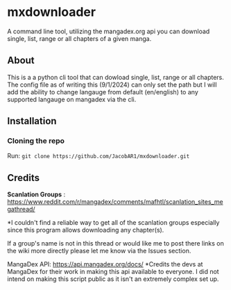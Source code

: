 # mxdownloader
A command line tool, utilizing the mangadex.org api you can download single, list, range or all chapters of a given manga. 


## About 
This is a a python cli tool that can dowload single, list, range or all chapters. The config file as of writing this (9/1/2024) can only set the path but I will add the ability to change langauge from default (en/english) to any supported langauge on mangadex via the cli. 

## Installation 

### Cloning the repo
Run:
`git clone https://github.com/JacobAR1/mxdownloader.git`


## Credits 
**Scanlation Groups** : https://www.reddit.com/r/mangadex/comments/mafhtl/scanlation_sites_megathread/


*I couldn't find a reliable way to get all of the scanlation groups especially since this program allows downloading any chapter(s). 

If a group's name is not in this thread or would like me to post there links on the wiki more directly please let me know via the Issues section. 

MangaDex API: https://api.mangadex.org/docs/
*Credits the devs at MangaDex for their work in making this api available to everyone. I did not intend on making this script public as it isn't an extremely complex set up. 
